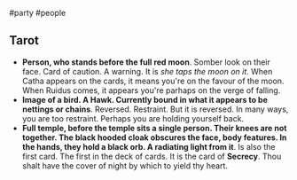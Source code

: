 #party #people 

## Tarot

- **Person, who stands before the full red moon**. Somber look on their face. Card of caution. A warning. It is _she taps the moon on it_. When Catha appears on the cards, it means you're on the favour of the moon. When Ruidus comes, it appears you're parhaps on the verge of falling.
- **Image of a bird. A Hawk. Currently bound in what it appears to be nettings or chains**. Reversed. Restraint. But it is reversed. In many ways, you are too restraint. Perhaps you are holding yourself back.
- **Full temple, before the temple sits a single person. Their knees are not together. The black hooded cloak obscures the face, body features. In the hands, they hold a black orb. A radiating light from it**. Is also the first card. The first in the deck of cards. It is the card of **Secrecy**. Thou shalt have the cover of night by which to yield thy heart.

